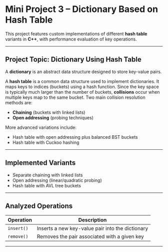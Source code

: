 #  Mini Project 3 – Dictionary Based on Hash Table

This project features custom implementations of different **hash table** variants in **C++**, with performance evaluation of key operations.

---

##  Project Topic: Dictionary Using Hash Table

A **dictionary** is an abstract data structure designed to store key-value pairs.

A **hash table** is a common data structure used to implement dictionaries. It maps keys to indices (buckets) using a hash function. Since the key space is typically much larger than the number of buckets, **collisions** occur when multiple keys map to the same bucket. Two main collision resolution methods are:

- **Chaining** (buckets with linked lists)
- **Open addressing** (probing techniques)

More advanced variations include:
- Hash table with open addressing plus balanced BST buckets
- Hash table with Cuckoo hashing

---

##  Implemented Variants

  - Separate chaining with linked lists
  - Open addressing (linear/quadratic probing)
  - Hash table with AVL tree buckets

---

##  Analyzed Operations

| Operation | Description                                      |
|-----------|------------------------------------------------|
| `insert()`| Inserts a new key-value pair into the dictionary |
| `remove()`| Removes the pair associated with a given key   |

---


